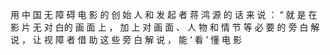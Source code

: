 用 中 国 无 障 碍 电 影 的 创 始 人 和 发 起 者 蒋 鸿 源 的 话 来 说 ： “ 就 是 在 影 片 无 对 白的 画 面 上 ， 加 上 对 画 面 、 人 物 和 情 节 等 必 要 的 旁 白 解 说 ， 让 视 障 者 借 助 这 些 旁 白 解
说 ， 能 ‘ 看 ’ 懂 电 影 
